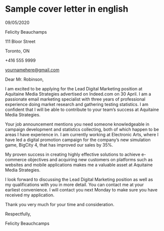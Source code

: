 # Sample cover letter in english

09/05/2020

Felicity Beauchamps

111 Bloor Street

Toronto, ON

+416 555 9999

yournamehere@gmail.com

Dear Mr. Robinson,

I am excited to be applying for the Lead Digital Marketing position at Aquitaine Media Strategies advertised on Indeed.com on 30 April. I am a passionate email marketing specialist with three years of professional experience doing market research and gathering testing statistics. I am confident that I will be able to contribute to your team’s success at Aquitaine Media Strategies. 

Your job announcement mentions you need someone knowledgeable in campaign development and statistics collecting, both of which happen to be areas I have experience in.  I am currently working at Electronic Arts, where I have led a digital promotion campaign for the company’s new simulation game, BigCity 4, that has improved our sales by 35%. 

My proven success in creating highly effective solutions to achieve e-commerce objectives and acquiring new customers on platforms such as websites and mobile applications makes me a valuable asset at Aquitaine Media Strategies.  

I look forward to discussing the Lead Digital Marketing position as well as my qualifications with you in more detail. You can contact me at your earliest convenience. I will contact you next Monday to make sure you have received my application.

Thank you very much for your time and consideration.

Respectfully,

Felicity Beauchcamps